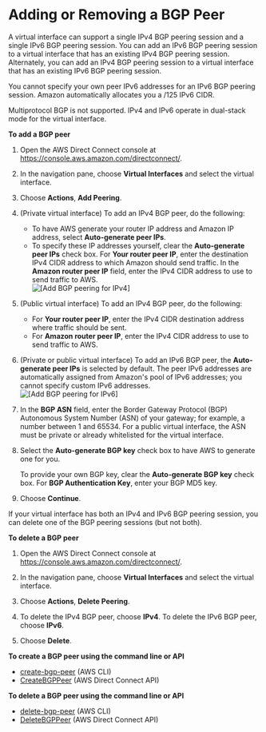 # Adding or Removing a BGP Peer<a name="add-peer-to-vif"></a>

A virtual interface can support a single IPv4 BGP peering session and a single IPv6 BGP peering session\. You can add an IPv6 BGP peering session to a virtual interface that has an existing IPv4 BGP peering session\. Alternately, you can add an IPv4 BGP peering session to a virtual interface that has an existing IPv6 BGP peering session\. 

You cannot specify your own peer IPv6 addresses for an IPv6 BGP peering session\. Amazon automatically allocates you a /125 IPv6 CIDR\. 

Multiprotocol BGP is not supported\. IPv4 and IPv6 operate in dual\-stack mode for the virtual interface\.

**To add a BGP peer**

1. Open the AWS Direct Connect console at [https://console\.aws\.amazon\.com/directconnect/](https://console.aws.amazon.com/directconnect/)\.

1. In the navigation pane, choose **Virtual Interfaces** and select the virtual interface\.

1. Choose **Actions**, **Add Peering**\.

1. \(Private virtual interface\) To add an IPv4 BGP peer, do the following:
   + To have AWS generate your router IP address and Amazon IP address, select **Auto\-generate peer IPs**\.
   + To specify these IP addresses yourself, clear the **Auto\-generate peer IPs** check box\. For **Your router peer IP**, enter the destination IPv4 CIDR address to which Amazon should send traffic\. In the **Amazon router peer IP** field, enter the IPv4 CIDR address to use to send traffic to AWS\.  
![\[Add BGP peering for IPv4\]](http://docs.aws.amazon.com/directconnect/latest/UserGuide/images/add_bgp_peering.png)

1. \(Public virtual interface\) To add an IPv4 BGP peer, do the following:
   + For **Your router peer IP**, enter the IPv4 CIDR destination address where traffic should be sent\.
   + For **Amazon router peer IP**, enter the IPv4 CIDR address to use to send traffic to AWS\.

1. \(Private or public virtual interface\) To add an IPv6 BGP peer, the **Auto\-generate peer IPs** is selected by default\. The peer IPv6 addresses are automatically assigned from Amazon's pool of IPv6 addresses; you cannot specify custom IPv6 addresses\.  
![\[Add BGP peering for IPv6\]](http://docs.aws.amazon.com/directconnect/latest/UserGuide/images/add_bgp_peering_ipv6.png)

1. In the **BGP ASN** field, enter the Border Gateway Protocol \(BGP\) Autonomous System Number \(ASN\) of your gateway; for example, a number between 1 and 65534\. For a public virtual interface, the ASN must be private or already whitelisted for the virtual interface\.

1. Select the **Auto\-generate BGP key** check box to have AWS to generate one for you\.

   To provide your own BGP key, clear the **Auto\-generate BGP key** check box\. For **BGP Authentication Key**, enter your BGP MD5 key\.

1. Choose **Continue**\.

If your virtual interface has both an IPv4 and IPv6 BGP peering session, you can delete one of the BGP peering sessions \(but not both\)\.

**To delete a BGP peer**

1. Open the AWS Direct Connect console at [https://console\.aws\.amazon\.com/directconnect/](https://console.aws.amazon.com/directconnect/)\.

1. In the navigation pane, choose **Virtual Interfaces** and select the virtual interface\.

1. Choose **Actions**, **Delete Peering**\.

1. To delete the IPv4 BGP peer, choose **IPv4**\. To delete the IPv6 BGP peer, choose **IPv6**\.

1. Choose **Delete**\.

**To create a BGP peer using the command line or API**
+ [create\-bgp\-peer](http://docs.aws.amazon.com/cli/latest/reference/directconnect/create-bgp-peer.html) \(AWS CLI\)
+ [CreateBGPPeer](http://docs.aws.amazon.com/directconnect/latest/APIReference/API_CreateBGPPeer.html) \(AWS Direct Connect API\)

**To delete a BGP peer using the command line or API**
+ [delete\-bgp\-peer](http://docs.aws.amazon.com/cli/latest/reference/directconnect/delete-bgp-peer.html) \(AWS CLI\)
+ [DeleteBGPPeer](http://docs.aws.amazon.com/directconnect/latest/APIReference/API_DeleteBGPPeer.html) \(AWS Direct Connect API\)